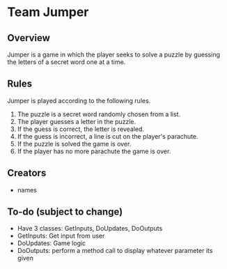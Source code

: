 # Team Jumper
## Overview
Jumper is a game in which the player seeks to solve a puzzle by guessing the letters of a secret word one at a time.

## Rules
Jumper is played according to the following rules.

1) The puzzle is a secret word randomly chosen from a list.
2) The player guesses a letter in the puzzle.
3) If the guess is correct, the letter is revealed.
4) If the guess is incorrect, a line is cut on the player's parachute.
5) If the puzzle is solved the game is over.
6) If the player has no more parachute the game is over.

## Creators
* names

## To-do (subject to change)
* Have 3 classes: GetInputs, DoUpdates, DoOutputs
* GetInputs: Get input from user
* DoUpdates: Game logic
* DoOutputs: perform a method call to display whatever parameter its given


